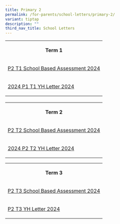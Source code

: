 ```yaml
---
title: Primary 2
permalink: /for-parents/school-letters/primary-2/
variant: tiptap
description: ""
third_nav_title: School Letters
---
```

<table style="minWidth: 25px">
<colgroup>
<col>
</colgroup>
<tbody>
<tr>
<th rowspan="1" colspan="1">
<p>Term 1</p>
</th>
</tr>
<tr>
<td rowspan="1" colspan="1">
<p><a href="/files/2024 Assessment/MPS_2024_T1_030_Primary_2_School_based_Assessment_2024.pdf" rel="noopener noreferrer nofollow" target="_blank">P2 T1 School Based Assessment 2024</a>
</p>
</td>
</tr>
<tr>
<td rowspan="1" colspan="1">
<p><a href="/files/YH Letters/MPS_2024_T1___02b__P2_YH_Letter_and_COE.pdf" rel="noopener noreferrer nofollow" target="_blank">2024 P1 T1 YH Letter 2024</a>
</p>
</td>
</tr>
</tbody>
</table>
<h4></h4>
<table style="minWidth: 75px">
<colgroup>
<col>
<col>
<col>
</colgroup>
<tbody>
<tr>
<th rowspan="1" colspan="3">
<p>Term 2</p>
</th>
</tr>
<tr>
<td rowspan="1" colspan="3">
<p><a href="/files/2024 Assessment/MPS2024T2_143_P2_Assessment_2024__Term_2__11_Apr.pdf" rel="noopener noreferrer nofollow" target="_blank">P2 T2 School Based Assessment 2024</a>
</p>
</td>
</tr>
<tr>
<td rowspan="1" colspan="3">
<p><a href="/files/YH Letters/MPS_2024_T2___119b__P2_YH_Letter_and_COE.pdf" rel="noopener noreferrer nofollow" target="_blank">2024 P2 T2 YH Letter 2024</a>
</p>
</td>
</tr>
</tbody>
</table>
<p></p>
<table style="minWidth: 25px">
<colgroup>
<col>
</colgroup>
<tbody>
<tr>
<th rowspan="1" colspan="1">
<p>Term 3</p>
</th>
</tr>
<tr>
<td rowspan="1" colspan="1">
<p><a href="/files/2024 Assessment/MPS2024T3_293___P2_Assessment_2024__Term_3_.pdf" rel="noopener noreferrer nofollow" target="_blank">P2 T3 School Based Assessment 2024</a>
</p>
</td>
</tr>
<tr>
<td rowspan="1" colspan="1">
<p><a href="/files/YH Letters/MPS_2024_T3___244b__P2_YH_Letter_and_COE.pdf" rel="noopener noreferrer nofollow" target="_blank">P2 T3 YH Letter 2024</a>
</p>
</td>
</tr>
</tbody>
</table>
<p></p>